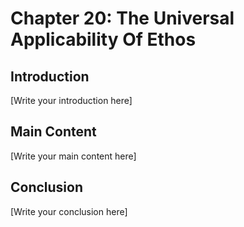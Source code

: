 # Chapter 20: The Universal Applicability Of Ethos

## Introduction

[Write your introduction here]

## Main Content

[Write your main content here]

## Conclusion

[Write your conclusion here]